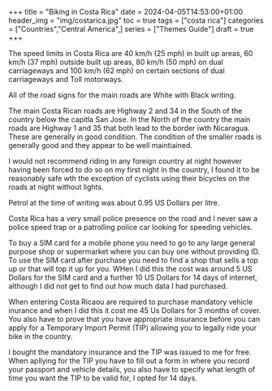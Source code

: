 +++
title = "Biking in Costa Rica"
date = 2024-04-05T14:53:00+01:00
header_img = "img/costarica.jpg"
toc = true
tags = ["costa rica"]
categories = ["Countries","Central America",]
series = ["Themes Guide"]
draft = true
+++

The speed limits in Costa Rica are 40 km/h (25 mph) in built up areas, 60 km/h (37 mph) outside built up areas, 80 km/h (50 mph) on dual carriageways and 100 km/h (62 mph) on certain sections of dual carriageways and Toll motorways.

All of the road signs for the main roads are White with Black writing. 

The main Costa Rican roads are Highway 2 and 34 in the South of the country below the capitla San Jose. In the North of the country the main roads are Highway 1 and 35 that both lead to the border iwth Nicaragua. These are generally in good condition. The condition of the smaller roads is generally good and they appear to be well maintiained. 

I would not recommend riding in any foreign country at night however having been forced to do so on my first night in the country, I found it to be reasonably safe wth the exception of cyclists using their bicycles on the roads at night without lights. 

Petrol at the time of writing was about 0.95 US Dollars per litre. 

Costa Rica has a very small police presence on the road and I never saw a police speed trap or a patrolling police car looking for speeding vehicles.  

To buy a SIM card for a mobile phone you need to go to any large general purpose shop or supermarket where you can buy one without providing ID. To use the SIM card after purchase you need to find a shop that sells a top up or that will top it up for you. WHen I did this the cost was around 5 US Dollars for the SIM card and a further 10 US Dollars for 14 days of internet, although I did not get to find out how much data I had purchased. 

When entering Costa Ricaou are required to purchase mandatory vehicle inurance and when I did this it cost me 45 Us Dollars for 3 months of cover. You also have to prove that you have appropriate insurance before you can apply for a Temporary Import Permit (TIP) allowing you to legally ride your bike in the country. 

I bought the mandatory insurance and the TIP was issued to me for free. When apllying for the TIP you have to fill out a form in where you record your passport and vehicle details, you also have to specify what length of time you want the TIP to be valid for, I opted for 14 days. 


